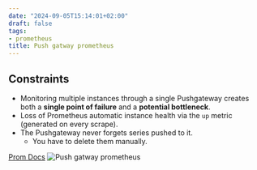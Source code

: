 ```yaml
---
date: "2024-09-05T15:14:01+02:00"
draft: false
tags:
- prometheus
title: Push gatway prometheus
---
```


## Constraints

-   Monitoring multiple instances through a single Pushgateway creates
    both a **single point of failure** and a **potential bottleneck**.
-   Loss of Prometheus automatic instance health via the `up` metric
    (generated on every scrape).
-   The Pushgateway never forgets series pushed to it.
    -   You have to delete them manually.

[Prom Docs](https://prometheus.io/docs/instrumenting/pushing/) ![Push
gatway prometheus](/Notes/push_gatway_prometheus_visual.png)
